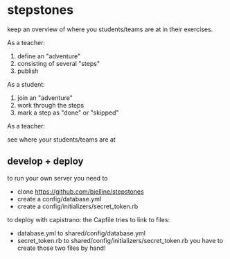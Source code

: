 stepstones
==========

keep an overview of where you students/teams are at in their exercises.


As a teacher:

1. define an "adventure"
2. consisting of several "steps"
3. publish


As a student:

1. join an "adventure"
2. work through the steps
3. mark a step as "done" or "skipped" 

As a teacher:

see where your students/teams are at



develop + deploy
-------------

to run your own server you need to
- clone https://github.com/bjelline/stepstones
- create a config/database.yml 
- create a config/initializers/secret_token.rb

to deploy with capistrano: the Capfile tries to link to files:
- database.yml to shared/config/database.yml
- secret_token.rb to shared/config/initializers/secret_token.rb
you have to create those two files by hand!
